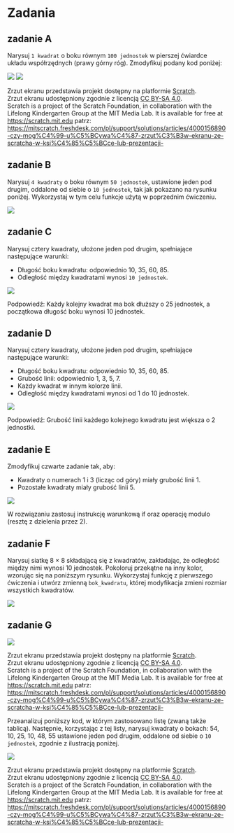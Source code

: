 # Zadania

## zadanie A

Narysuj ```1 kwadrat``` o boku równym ```100 jednostek``` w pierszej ćwiardce układu współrzędnych (prawy górny róg). Zmodyfikuj podany kod poniżej:

<img src="./kwadrat.png" />

<img src="./kwadrat_kod.png" />

Zrzut ekranu przedstawia projekt dostępny na platformie [Scratch](https://scratch.mit.edu/).  
Zrzut ekranu udostępniony zgodnie z licencją [CC BY-SA 4.0](https://creativecommons.org/licenses/by-sa/4.0/deed.pl).  
Scratch is a project of the Scratch Foundation, in collaboration with the Lifelong Kindergarten Group at the MIT Media Lab. It is available for free at https://scratch.mit.edu
patrz: https://mitscratch.freshdesk.com/pl/support/solutions/articles/4000156890-czy-mog%C4%99-u%C5%BCywa%C4%87-zrzut%C3%B3w-ekranu-ze-scratcha-w-ksi%C4%85%C5%BCce-lub-prezentacji-

## zadanie B

Narysuj ```4 kwadraty``` o boku równym ```50 jednostek```, ustawione jeden pod drugim, oddalone od siebie o ```10 jednostek```, tak jak pokazano na rysunku poniżej. Wykorzystaj w tym celu funkcje użytą w poprzednim ćwiczeniu.

<img src="./kwadraty4.png" />

## zadanie C

Narysuj cztery kwadraty, ułożone jeden pod drugim, spełniające następujące warunki:

- Długość boku kwadratu: odpowiednio 10, 35, 60, 85.
- Odległość między kwadratami wynosi ```10 jednostek```.

<img src="./kwadraty_zmiana_boku.png" />

Podpowiedź: Każdy kolejny kwadrat ma bok dłuższy o 25 jednostek, a początkowa długość boku wynosi 10 jednostek.

## zadanie D

Narysuj cztery kwadraty, ułożone jeden pod drugim, spełniające następujące warunki:

- Długość boku kwadratu: odpowiednio 10, 35, 60, 85.
- Grubość linii: odpowiednio 1, 3, 5, 7.
- Każdy kwadrat w innym kolorze linii.
- Odległość między kwadratami wynosi od 1 do 10 jednostek.

<img src="./kwadraty_zmiana_boku_koloru_grubosci.png" />

Podpowiedź: Grubość linii każdego kolejnego kwadratu jest większa o 2 jednostki.

## zadanie E

Zmodyfikuj czwarte zadanie tak, aby:

- Kwadraty o numerach 1 i 3 (licząc od góry) miały grubość linii 1.
- Pozostałe kwadraty miały grubość linii 5.

<img src="./kwadraty_zmiana_boku_koloru_grubosci_if.png" />

W rozwiązaniu zastosuj instrukcję warunkową if oraz operację modulo (resztę z dzielenia przez 2).

## zadanie F

Narysuj siatkę 8 × 8 składającą się z kwadratów, zakładając, że odległość między nimi wynosi 10 jednostek. Pokoloruj przekątne na inny kolor, wzorując się na poniższym rysunku. Wykorzystaj funkcję z pierwszego ćwiczenia i utwórz zmienną ```bok_kwadratu```, której modyfikacja zmieni rozmiar wszystkich kwadratów.

<img src="../szachownica_kwadraty_przekatne.png" />

## zadanie G

<img src="../tutorial_lista.png" />

Zrzut ekranu przedstawia projekt dostępny na platformie [Scratch](https://scratch.mit.edu/).  
Zrzut ekranu udostępniony zgodnie z licencją [CC BY-SA 4.0](https://creativecommons.org/licenses/by-sa/4.0/deed.pl).  
Scratch is a project of the Scratch Foundation, in collaboration with the Lifelong Kindergarten Group at the MIT Media Lab. It is available for free at https://scratch.mit.edu
patrz: https://mitscratch.freshdesk.com/pl/support/solutions/articles/4000156890-czy-mog%C4%99-u%C5%BCywa%C4%87-zrzut%C3%B3w-ekranu-ze-scratcha-w-ksi%C4%85%C5%BCce-lub-prezentacji-


Przeanalizuj poniższy kod, w którym zastosowano listę (zwaną także tablicą). Następnie, korzystając z tej listy, narysuj kwadraty o bokach: 54, 10, 25, 10, 48, 55 ustawione jeden pod drugim, oddalone od siebie o ```10 jednostek```, zgodnie z ilustracją poniżej.


<img src="../lista_kwadraty.png" />

Zrzut ekranu przedstawia projekt dostępny na platformie [Scratch](https://scratch.mit.edu/).  
Zrzut ekranu udostępniony zgodnie z licencją [CC BY-SA 4.0](https://creativecommons.org/licenses/by-sa/4.0/deed.pl).  
Scratch is a project of the Scratch Foundation, in collaboration with the Lifelong Kindergarten Group at the MIT Media Lab. It is available for free at https://scratch.mit.edu
patrz: https://mitscratch.freshdesk.com/pl/support/solutions/articles/4000156890-czy-mog%C4%99-u%C5%BCywa%C4%87-zrzut%C3%B3w-ekranu-ze-scratcha-w-ksi%C4%85%C5%BCce-lub-prezentacji-
